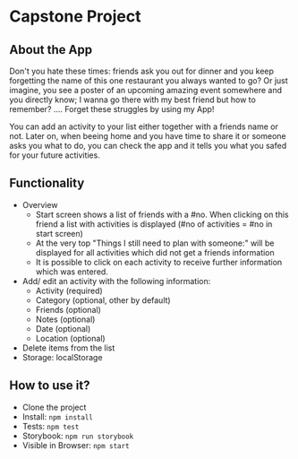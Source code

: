 # Capstone Project

## About the App

Don't you hate these times: friends ask you out for dinner and you keep forgetting the name of this one restaurant you always wanted to go?
Or just imagine, you see a poster of an upcoming amazing event somewhere and you directly know; I wanna go there with my best friend but how to remember?
.... Forget these struggles by using my App!

You can add an activity to your list either together with a friends name or not. Later on, when beeing home and you have time to share it or someone asks you what to do, you can check the app and it tells you what you safed for your future activities.

## Functionality

- Overview
  - Start screen shows a list of friends with a #no. When clicking on this friend a list with activities is displayed (#no of activities = #no in start screen)
  - At the very top "Things I still need to plan with someone:" will be displayed for all activities which did not get a friends information
  - It is possible to click on each activity to receive further information which was entered.
- Add/ edit an activity with the following information:
  - Activity (required)
  - Category (optional, other by default)
  - Friends (optional)
  - Notes (optional)
  - Date (optional)
  - Location (optional)
- Delete items from the list
- Storage: localStorage

## How to use it?

- Clone the project
- Install: `npm install`
- Tests: `npm test`
- Storybook: `npm run storybook`
- Visible in Browser: `npm start`
